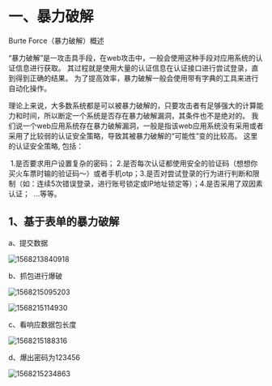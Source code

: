 # 一、暴力破解

Burte Force（暴力破解）概述

​             “暴力破解”是一攻击具手段，在web攻击中，一般会使用这种手段对应用系统的认证信息进行获取。             其过程就是使用大量的认证信息在认证接口进行尝试登录，直到得到正确的结果。             为了提高效率，暴力破解一般会使用带有字典的工具来进行自动化操作。         

​             理论上来说，大多数系统都是可以被暴力破解的，只要攻击者有足够强大的计算能力和时间，所以断定一个系统是否存在暴力破解漏洞，其条件也不是绝对的。             我们说一个web应用系统存在暴力破解漏洞，一般是指该web应用系统没有采用或者采用了比较弱的认证安全策略，导致其被暴力破解的“可能性”变的比较高。             这里的认证安全策略, 包括：

​              1.是否要求用户设置复杂的密码；
​             2.是否每次认证都使用安全的验证码（想想你买火车票时输的验证码～）或者手机otp；
​             3.是否对尝试登录的行为进行判断和限制（如：连续5次错误登录，进行账号锁定或IP地址锁定等）；
​             4.是否采用了双因素认证；
​             ...等等。

## 1、基于表单的暴力破解

a、提交数据

![1568213840918](C:\Users\15950\AppData\Roaming\Typora\typora-user-images\1568213840918.png)

b、抓包进行爆破

![1568215095203](C:\Users\15950\AppData\Roaming\Typora\typora-user-images\1568215095203.png)

![1568215114930](C:\Users\15950\AppData\Roaming\Typora\typora-user-images\1568215114930.png)

c、看响应数据包长度

![1568215188316](C:\Users\15950\AppData\Roaming\Typora\typora-user-images\1568215188316.png)

d、爆出密码为123456

![1568215234863](C:\Users\15950\AppData\Roaming\Typora\typora-user-images\1568215234863.png)

